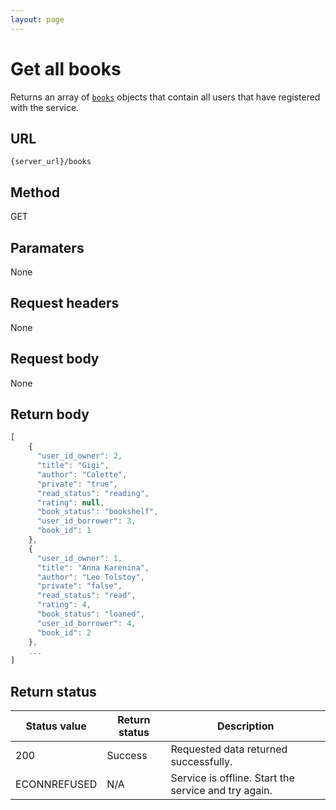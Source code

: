 ```yaml
---
layout: page
---
```


# Get all books

Returns an array of [`books`](books.md) objects that contain all users that have registered with the service.

## URL

```shell
{server_url}/books
```

## Method

GET

## Paramaters

None

## Request headers

None

## Request body

None


## Return body

```js
[   
    {
      "user_id_owner": 2,
      "title": "Gigi",
      "author": "Colette",
      "private": "true",
      "read_status": "reading",
      "rating": null,
      "book_status": "bookshelf",
      "user_id_borrower": 3,
      "book_id": 1
    },
    {
      "user_id_owner": 1,
      "title": "Anna Karenina",
      "author": "Leo Tolstoy",
      "private": "false",
      "read_status": "read",
      "rating": 4,
      "book_status": "loaned",
      "user_id_borrower": 4,
      "book_id": 2
    },
    ...
]
```

## Return status

| Status value | Return status | Description |
| ------------- | ----------- | ----------- |
| 200 | Success | Requested data returned successfully. |
| ECONNREFUSED | N/A | Service is offline. Start the service and try again. |


